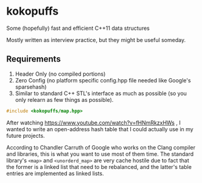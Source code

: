 # kokopuffs
Some (hopefully) fast and efficient C++11 data structures

Mostly written as interview practice, but they might be useful someday.

## Requirements
1. Header Only (no compiled portions)
2. Zero Config (no platform specific config.hpp file needed like Google's sparsehash)
3. Similar to standard C++ STL's interface as much as possible (so you only relearn as few things as possible).

```cpp
#include <kokopuffs/map.hpp>
```

After watching https://www.youtube.com/watch?v=fHNmRkzxHWs , I wanted to write an open-address hash table that I could actually use in my future projects.

According to Chandler Carruth of Google who works on the Clang compiler and libraries, this is what you want to use most of them time. The standard library's ```<map>``` and ```<unorderd_map>``` are very cache hostile due to fact that the former is a linked list that need to be rebalanced, and the latter's table entries are implemented as linked lists.
